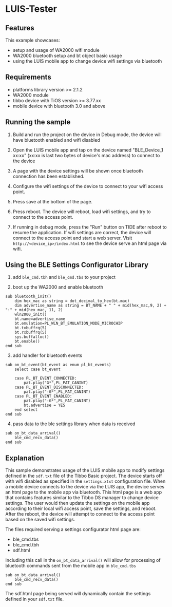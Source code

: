 # LUIS-Tester

## Features
This example showcases:

- setup and usage of WA2000 wifi module 
- WA2000 bluetooth setup and bt object basic usage 
- using the LUIS mobile app to change device wifi settings via bluetooth 

## Requirements
- platforms library version >= 2.1.2
- WA2000 module
- tibbo device with TiOS version >= 3.77.xx
- mobile device with bluetooth 3.0 and above

## Running the sample
1. Build and run the project on the device in Debug mode, the device will have bluetooth enabled and wifi disabled

2. Open the LUIS mobile app and tap on the device named "BLE_Device_1 xx:xx" (xx:xx is last two bytes of device's mac address) to connect to the device

3. A page with the device settings will be shown once bluetooth connection has been established.

4. Configure the wifi settings of the device to connect to your wifi access point.

5. Press save at the bottom of the page.

6. Press reboot. The device will reboot, load wifi settings, and try to connect to the access point.

7. If running in debug mode, press the "Run" button on TIDE after reboot to resume the application. If wifi settings are correct, the device will connect to the access point and start a web server. Visit `http://<device_ip>/index.html` to see the device serve an html page via wifi.

## Using the BLE Settings Configurator Library
1. add `ble_cmd.tbh` and `ble_cmd.tbs` to your project

2. boot up the WA2000 and enable bluetooth
```
sub bluetooth_init()
	dim hex_mac as string = dot_decimal_to_hex(bt.mac)
	dim advertise_name as string = BT_NAME + " " + mid(hex_mac,9, 2) + ":" + mid(hex_mac, 11, 2)
	wln2000_init()
	bt.name=advertise_name
	bt.emulation=PL_WLN_BT_EMULATION_MODE_MICROCHIP
	bt.txbuffrq(5)
	bt.rxbuffrq(5)
	sys.buffalloc()
	bt.enable()
end sub
```

3. add handler for bluetooth events
```
sub on_bt_event(bt_event as enum pl_bt_events)
	select case bt_event 
	
	case PL_BT_EVENT_CONNECTED:
		pat.play("G*",PL_PAT_CANINT)
	case PL_BT_EVENT_DISCONNECTED:
		pat.play("-G*",PL_PAT_CANINT)
	case PL_BT_EVENT_ENABLED:
		pat.play("-G*",PL_PAT_CANINT)
		bt.advertise = YES
	end select
end sub
```

4. pass data to the ble settings library when data is received
```
sub on_bt_data_arrival()
	ble_cmd_recv_data()
end sub
```


## Explanation
This sample demonstrates usage of the LUIS mobile app to modify settings defined in the `sdf.txt` file of the Tibbo Basic project. The device starts off with wifi disabled as specified in the `settings.xtxt` configuration file. When a mobile device connects to the device via the LUIS app, the device serves an html page to the mobile app via bluetooth. This html page is a web app that contains features similar to the Tibbo DS manager to change device settings. The user would then update the settings on the mobile app according to their local wifi access point, save the settings, and reboot. After the reboot, the device will attempt to connect to the access point based on the saved wifi settings. 

The files required serving a settings configurator html page are:
- ble_cmd.tbs
- ble_cmd.tbh
- sdf.html

Including this call in the `on_bt_data_arrival()` will allow for processing of bluetooth commands sent from the mobile app in `ble_cmd.tbs`
```
sub on_bt_data_arrival()
    ble_cmd_recv_data()
end sub
```
The sdf.html page being served will dynamically contain the settings defined in your `sdf.txt` file.
